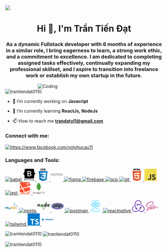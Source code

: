 <img src="https://github.com/trantiendat0110/trantiendat/assets/89979308/9ed820e7-4ac4-4f73-b2ab-f040be0c0b73"/>

<h1 align="center">Hi 👋, I'm Trần Tiến Đạt</h1>
<h3 align="center">As a dynamic Fullstack developer with 6 months of experience in a similar role, I bring eagerness to learn, a strong work ethic, and a commitment to excellence. I am dedicated to completing assigned tasks effectively, continually expanding my professional skillset, and I aspire to transition into freelance work or establish my own startup in the future.</h3>

<img align="right" src="https://i.pinimg.com/originals/e8/f4/53/e8f453469a3ec97ecd354df465d73913.gif" jsaction="VQAsE" width="400px" alt="Coding" jsname="kn3ccd" />

<p align="left"> <img src="https://komarev.com/ghpvc/?username=trantiendat0110&label=Profile%20views&color=0e75b6&style=flat" alt="trantiendat0110" /> </p>

- 🔭 I’m currently working on **Javacript**

- 🌱 I’m currently learning **ReactJs, NodeJs**

- 📫 How to reach me **trandatyl1@gmail.com**

<h3 align="left">Connect with me:</h3>
<p align="left">
<a href="https://fb.com/https://www.facebook.com/volyhucau11" target="blank"><img align="center" src="https://raw.githubusercontent.com/rahuldkjain/github-profile-readme-generator/master/src/images/icons/Social/facebook.svg" alt="https://www.facebook.com/volyhucau11" height="30" width="40" /></a>
</p>

<h3 align="left">Languages and Tools:</h3>
<p align="left">
    <p>
        <a href="https://babeljs.io/" target="_blank" rel="noreferrer">
            <img
                src="https://www.vectorlogo.zone/logos/babeljs/babeljs-icon.svg"
                alt="babel"
                width="40"
                height="40"
            />
        </a>
        <a href="https://getbootstrap.com" target="_blank" rel="noreferrer">
            <img
                src="https://raw.githubusercontent.com/devicons/devicon/master/icons/bootstrap/bootstrap-plain-wordmark.svg"
                alt="bootstrap"
                width="40"
                height="40"
            />
        </a>
        <a href="https://www.w3schools.com/css/" target="_blank" rel="noreferrer">
            <img
                src="https://raw.githubusercontent.com/devicons/devicon/master/icons/css3/css3-original-wordmark.svg"
                alt="css3"
                width="40"
                height="40"
            />
        </a>
        <a href="https://expressjs.com" target="_blank" rel="noreferrer">
            <img
                src="https://raw.githubusercontent.com/devicons/devicon/master/icons/express/express-original-wordmark.svg"
                alt="express"
                width="40"
                height="40"
            />
        </a>
        <a href="https://www.figma.com/" target="_blank" rel="noreferrer">
            <img
                src="https://www.vectorlogo.zone/logos/figma/figma-icon.svg"
                alt="figma"
                width="40"
                height="40"
            />
        </a>
        <a href="https://firebase.google.com/" target="_blank" rel="noreferrer">
            <img
                src="https://www.vectorlogo.zone/logos/firebase/firebase-icon.svg"
                alt="firebase"
                width="40"
                height="40"
            />
        </a>
        <a href="https://cloud.google.com" target="_blank" rel="noreferrer">
            <img
                src="https://www.vectorlogo.zone/logos/google_cloud/google_cloud-icon.svg"
                alt="gcp"
                width="40"
                height="40"
            />
        </a>
        <a href="https://git-scm.com/" target="_blank" rel="noreferrer">
            <img
                src="https://www.vectorlogo.zone/logos/git-scm/git-scm-icon.svg"
                alt="git"
                width="40"
                height="40"
            />
        </a>
        <a href="https://www.w3.org/html/" target="_blank" rel="noreferrer">
            <img
                src="https://raw.githubusercontent.com/devicons/devicon/master/icons/html5/html5-original-wordmark.svg"
                alt="html5"
                width="40"
                height="40"
            />
        </a>
        <a
            href="https://developer.mozilla.org/en-US/docs/Web/JavaScript"
            target="_blank"
            rel="noreferrer"
        >
            <img
                src="https://raw.githubusercontent.com/devicons/devicon/master/icons/javascript/javascript-original.svg"
                alt="javascript"
                width="40"
                height="40"
            />
        </a>
        <a href="https://jestjs.io" target="_blank" rel="noreferrer">
            <img
                src="https://www.vectorlogo.zone/logos/jestjsio/jestjsio-icon.svg"
                alt="jest"
                width="40"
                height="40"
            />
        </a>
        <a href="https://laravel.com/" target="_blank" rel="noreferrer">
            <img
                src="https://raw.githubusercontent.com/devicons/devicon/master/icons/laravel/laravel-plain-wordmark.svg"
                alt="laravel"
                width="40"
                height="40"
            />
        </a>
        <a href="https://www.mongodb.com/" target="_blank" rel="noreferrer">
            <img
                src="https://raw.githubusercontent.com/devicons/devicon/master/icons/mongodb/mongodb-original-wordmark.svg"
                alt="mongodb"
                width="40"
                height="40"
            />
        </a>
    </p>
    <p>
        <a href="https://www.mysql.com/" target="_blank" rel="noreferrer">
            <img
                src="https://raw.githubusercontent.com/devicons/devicon/master/icons/mysql/mysql-original-wordmark.svg"
                alt="mysql"
                width="40"
                height="40"
            />
        </a>
        <a href="https://nextjs.org/" target="_blank" rel="noreferrer">
            <img
                src="https://cdn.worldvectorlogo.com/logos/nextjs-2.svg"
                alt="nextjs"
                width="40"
                height="40"
            />
        </a>
        <a href="https://nodejs.org" target="_blank" rel="noreferrer">
            <img
                src="https://raw.githubusercontent.com/devicons/devicon/master/icons/nodejs/nodejs-original-wordmark.svg"
                alt="nodejs"
                width="40"
                height="40"
            />
        </a>
        <a href="https://www.php.net" target="_blank" rel="noreferrer">
            <img
                src="https://raw.githubusercontent.com/devicons/devicon/master/icons/php/php-original.svg"
                alt="php"
                width="40"
                height="40"
            />
        </a>
        <a href="https://postman.com" target="_blank" rel="noreferrer">
            <img
                src="https://www.vectorlogo.zone/logos/getpostman/getpostman-icon.svg"
                alt="postman"
                width="40"
                height="40"
            />
        </a>
        <a href="https://reactjs.org/" target="_blank" rel="noreferrer">
            <img
                src="https://raw.githubusercontent.com/devicons/devicon/master/icons/react/react-original-wordmark.svg"
                alt="react"
                width="40"
                height="40"
            />
        </a>
        <a href="https://reactnative.dev/" target="_blank" rel="noreferrer">
            <img
                src="https://reactnative.dev/img/header_logo.svg"
                alt="reactnative"
                width="40"
                height="40"
            />
        </a>
        <a href="https://redux.js.org" target="_blank" rel="noreferrer">
            <img
                src="https://raw.githubusercontent.com/devicons/devicon/master/icons/redux/redux-original.svg"
                alt="redux"
                width="40"
                height="40"
            />
        </a>
        <a href="https://sass-lang.com" target="_blank" rel="noreferrer">
            <img
                src="https://raw.githubusercontent.com/devicons/devicon/master/icons/sass/sass-original.svg"
                alt="sass"
                width="40"
                height="40"
            />
        </a>
        <a href="https://tailwindcss.com/" target="_blank" rel="noreferrer">
            <img
                src="https://www.vectorlogo.zone/logos/tailwindcss/tailwindcss-icon.svg"
                alt="tailwind"
                width="40"
                height="40"
            />
        </a>
        <a href="https://www.typescriptlang.org/" target="_blank" rel="noreferrer">
            <img
                src="https://raw.githubusercontent.com/devicons/devicon/master/icons/typescript/typescript-original.svg"
                alt="typescript"
                width="40"
                height="40"
            />
        </a>
        <a href="https://webpack.js.org" target="_blank" rel="noreferrer">
            <img
                src="https://raw.githubusercontent.com/devicons/devicon/d00d0969292a6569d45b06d3f350f463a0107b0d/icons/webpack/webpack-original-wordmark.svg"
                alt="webpack"
                width="40"
                height="40"
            />
        </a>
    </p>
</p>

<p><img align="left" src="https://github-readme-stats.vercel.app/api/top-langs?username=trantiendat0110&show_icons=true&locale=en&layout=compact" alt="trantiendat0110" /></p>

<p>&nbsp;<img align="center" src="https://github-readme-stats.vercel.app/api?username=trantiendat0110&show_icons=true&locale=en" alt="trantiendat0110" /></p>

<p><img align="center" src="https://github-readme-streak-stats.herokuapp.com/?user=trantiendat0110&" alt="trantiendat0110" /></p>
